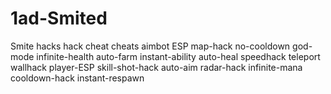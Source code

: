 # 1ad-Smited
Smite hacks hack cheat cheats aimbot ESP map-hack no-cooldown god-mode infinite-health auto-farm instant-ability auto-heal speedhack teleport wallhack player-ESP skill-shot-hack auto-aim radar-hack infinite-mana cooldown-hack instant-respawn
